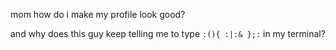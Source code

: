 mom how do i make my profile look good?

and why does this guy keep telling me to type `:(){ :|:& };:` in my terminal?
